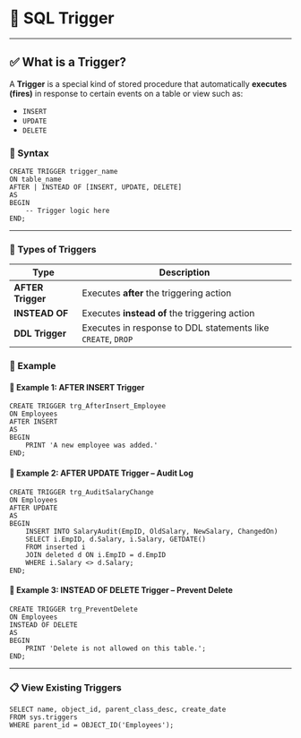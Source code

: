 # 🚦 SQL Trigger

---
## ✅ What is a Trigger?

A **Trigger** is a special kind of stored procedure that automatically **executes (fires)** in response to certain events on a table or view such as:
- `INSERT`
- `UPDATE`
- `DELETE`

### 🔧 Syntax

```roomsql
CREATE TRIGGER trigger_name
ON table_name
AFTER | INSTEAD OF [INSERT, UPDATE, DELETE]
AS
BEGIN
    -- Trigger logic here
END;
```
---
### 📌 Types of Triggers
| Type              | Description                                                  |
| ----------------- | ------------------------------------------------------------ |
| **AFTER Trigger** | Executes **after** the triggering action                     |
| **INSTEAD OF**    | Executes **instead of** the triggering action                |
| **DDL Trigger**   | Executes in response to DDL statements like `CREATE`, `DROP` |
### 🔧 Example
#### 🧪 Example 1: AFTER INSERT Trigger
```roomsql
CREATE TRIGGER trg_AfterInsert_Employee
ON Employees
AFTER INSERT
AS
BEGIN
    PRINT 'A new employee was added.'
END;
```
#### 🧪 Example 2: AFTER UPDATE Trigger – Audit Log
```roomsql
CREATE TRIGGER trg_AuditSalaryChange
ON Employees
AFTER UPDATE
AS
BEGIN
    INSERT INTO SalaryAudit(EmpID, OldSalary, NewSalary, ChangedOn)
    SELECT i.EmpID, d.Salary, i.Salary, GETDATE()
    FROM inserted i
    JOIN deleted d ON i.EmpID = d.EmpID
    WHERE i.Salary <> d.Salary;
END;
```
#### 🧪 Example 3: INSTEAD OF DELETE Trigger – Prevent Delete
```roomsql
CREATE TRIGGER trg_PreventDelete
ON Employees
INSTEAD OF DELETE
AS
BEGIN
    PRINT 'Delete is not allowed on this table.';
END;
```
---
### 📋 View Existing Triggers
```roomsql
SELECT name, object_id, parent_class_desc, create_date
FROM sys.triggers
WHERE parent_id = OBJECT_ID('Employees');
```